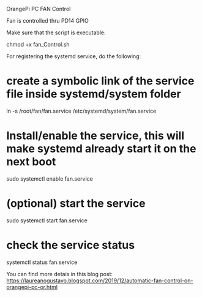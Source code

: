 
OrangePi PC FAN Control

Fan is controlled thru PD14 GPIO

Make sure that the script is executable:

chmod +x fan_Control.sh

For registering the systemd service, do the following:

# create a symbolic link of the service file inside systemd/system folder
ln -s /root/fan/fan.service /etc/systemd/system/fan.service
# Install/enable the service, this will make systemd already start it on the next boot
sudo systemctl enable fan.service
# (optional) start the service 
sudo systemctl start fan.service

# check the service status
systemctl status fan.service


You can find more detais in this blog post:
https://laureanogustavo.blogspot.com/2019/12/automatic-fan-control-on-orangepi-pc-or.html
